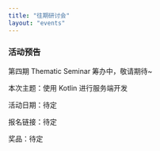 ```yaml
---
title: "往期研讨会"
layout: "events"
---
```


### 活动预告

第四期 Thematic Seminar 筹办中，敬请期待~

本次主题：使用 Kotlin 进行服务端开发

活动日期：待定

报名链接：待定

奖品：待定
